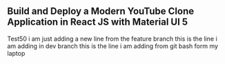 ## Build and Deploy a Modern YouTube Clone Application in React JS with Material UI 5
Test50
i am just adding a new line from the feature branch
this is the line i am adding in dev branch
this is the line i am adding from git bash form my laptop
